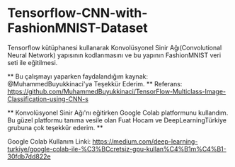 # Tensorflow-CNN-with-FashionMNIST-Dataset
Tensorflow kütüphanesi kullanarak Konvolüsyonel Sinir Ağı(Convolutional Neural Network) yapısının kodlanmasını ve bu yapının FashionMNIST veri seti ile eğitilmesi.

** Bu çalışmayı yaparken faydalandığım kaynak: @MuhammedBuyukkinaci'ya Teşekkür Ederim. **
Referans: https://github.com/MuhammedBuyukkinaci/TensorFlow-Multiclass-Image-Classification-using-CNN-s

** Konvolüsyonel Sinir Ağı'nı eğitirken Google Colab platformunu kullandım. Bu güzel platformu tanıma vesile olan Fuat Hocam ve DeepLearningTürkiye grubuna çok teşekkür ederim. **

Google Colab Kullanım Linki: https://medium.com/deep-learning-turkiye/google-colab-ile-%C3%BCcretsiz-gpu-kullan%C4%B1m%C4%B1-30fdb7dd822e
